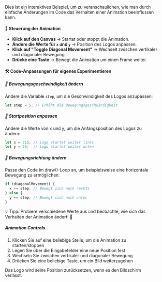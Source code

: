 
Dies ist ein interaktives Beispiel, um zu veranschaulichen, wie man durch einfache Änderungen im Code das Verhalten einer Animation beeinflussen kann.

#### 🔧 Steuerung der Animation  
- **Klick auf den Canvas** → Startet oder stoppt die Animation.  
- **Ändere die Werte für `x` und `y`** → Position des Logos anpassen.  
- **Klick auf "Toggle Diagonal Movement"** → Wechselt zwischen vertikaler und diagonaler Bewegung.  
- **Drücke eine Taste** → Bewegt die Animation um einen Frame weiter.  

#### 🛠 Code-Anpassungen für eigenes Experimentieren  

##### 🎯 Bewegungsgeschwindigkeit ändern  
Ändere die Variable `step`, um die Geschwindigkeit des Logos anzupassen:  

```js
let step = 5; // Erhöht die Bewegungsgeschwindigkeit
```
##### 🎯 Startposition anpassen
Ändere die Werte von x und y, um die Anfangsposition des Logos zu ändern:

```js
let x = 315; // Logo startet weiter links
let y = 25;  // Logo startet weiter unten
```
##### 🎯 Bewegungsrichtung ändern
Passe den Code im draw()-Loop an, um beispielsweise eine horizontale Bewegung zu ermöglichen:

```js
if (diagonalMovement) {
  x += step; // Bewegt sich nach rechts
} else {
  y += step; // Bewegt sich nach unten
}
```
💡 Tipp: Probiere verschiedene Werte aus und beobachte, wie sich das Verhalten der Animation ändert! 🚀

##### Animation Controls

1. Klicken Sie auf eine beliebige Stelle, um die Animation zu starten/stoppen
2. Legen Sie über die Eingabefelder eine neue Position fest
3. Wechseln Sie zwischen vertikaler und diagonaler Bewegung
4. Drücken Sie eine beliebige Taste, um ein Bild weiterzugehen

Das Logo wird seine Position zurücksetzen, wenn es den Bildschirm verlässt.